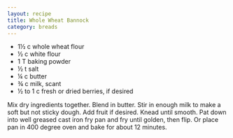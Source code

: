```yaml
---
layout: recipe
title: Whole Wheat Bannock
category: breads
---
```

- 1½ c whole wheat flour
- ½ c white flour
- 1 T baking powder
- ½ t salt
- ¼ c butter
- ¾ c milk, scant
- ½ to 1 c fresh or dried berries, if desired

Mix dry ingredients together. Blend in butter. Stir in enough milk to make a soft but not sticky dough. Add fruit if desired.
Knead until smooth. Pat down into well greased cast iron fry pan and fry until golden, then flip. Or place pan in 400 degree oven and bake for about 12 minutes.
